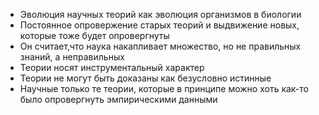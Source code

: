 - Эволюция научных теорий как эволюция организмов в биологии
- Постоянное опровержение старых теорий и выдвижение новых, которые тоже будет опровергнуты
- Он считает,что наука накапливает множество, но не правильных знаний, а неправильных
- Теории носят инструментальный характер
- Теории не могут быть доказаны как безусловно истинные
- Научные только те теории, которые в принципе можно хоть как-то было опровергнуть эмпирическими данными